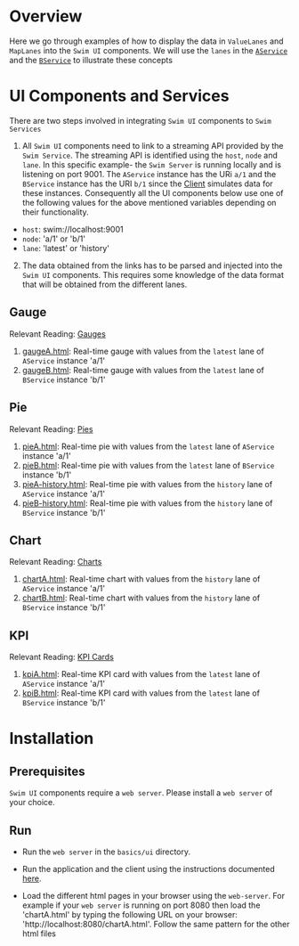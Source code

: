 # Overview
Here we go through examples of how to display the data in `ValueLanes` and `MapLanes` into the `Swim UI` components. We will use the `lanes` in the [`AService`](https://github.com/swimit/swim-academy/blob/master/basics/services/src/main/java/ai/swim/service/AService.java) and the [`BService`](https://github.com/swimit/swim-academy/blob/master/basics/services/src/main/java/ai/swim/service/BService.java) to illustrate these concepts

# UI Components and Services
There are two steps involved in integrating `Swim UI` components to  `Swim Services` 

1. All `Swim UI` components need to link to a streaming API provided by the `Swim Service`. The streaming API is identified using the `host`, `node` and `lane`. In this specific example- the `Swim Server` is running locally and is listening on port 9001. The `AService` instance has the URi `a/1` and the `BService` instance has the URI `b/1` since the [Client](https://github.com/swimit/swim-academy/blob/master/basics/services/src/test/java/ai/swim/client/Client.java) simulates data for these instances. Consequently all the UI components below use one of the following values for the above mentioned variables depending on their functionality.
* `host`: swim://localhost:9001
* `node`: 'a/1' or 'b/1'
* `lane`: 'latest' or 'history'

2. The data obtained from the links has to be parsed and injected into the `Swim UI` components. This requires some knowledge of the data format that will be obtained from the different lanes.


## Gauge
Relevant Reading: [Gauges](http://developer.swim.ai/components/gauge)

1. [gaugeA.html](https://github.com/swimit/swim-academy/blob/master/basics/ui/gaugeA.html): Real-time gauge with values from the `latest` lane of `AService` instance 'a/1'
2. [gaugeB.html](https://github.com/swimit/swim-academy/blob/master/basics/ui/gaugeB.html): Real-time gauge with values from the `latest` lane of `BService` instance 'b/1'


## Pie
Relevant Reading: [Pies](http://developer.swim.ai/components/pie)

1. [pieA.html](https://github.com/swimit/swim-academy/blob/master/basics/ui/pieA.html): Real-time pie with values from the `latest` lane of `AService` instance 'a/1'
2. [pieB.html](https://github.com/swimit/swim-academy/blob/master/basics/ui/pieB.html): Real-time pie with values from the `latest` lane of `BService` instance 'b/1'
3. [pieA-history.html](https://github.com/swimit/swim-academy/blob/master/basics/ui/pieA-history.html): Real-time pie with values from the `history` lane of `AService` instance 'a/1'
4. [pieB-history.html](https://github.com/swimit/swim-academy/blob/master/basics/ui/pieB-history.html): Real-time pie with values from the `history` lane of `BService` instance 'b/1'

## Chart
Relevant Reading: [Charts](http://developer.swim.ai/components/chart)

1. [chartA.html](https://github.com/swimit/swim-academy/blob/master/basics/ui/chartA.html): Real-time chart with values from the `history` lane of `AService` instance 'a/1'
2. [chartB.html](https://github.com/swimit/swim-academy/blob/master/basics/ui/chartB.html): Real-time chart with values from the `history` lane of `BService` instance 'b/1'

## KPI
Relevant Reading: [KPI Cards](http://developer.swim.ai/components/kpi)

1. [kpiA.html](https://github.com/swimit/swim-academy/blob/master/basics/ui/kpiA.html): Real-time KPI card with values from the `latest` lane of `AService` instance 'a/1'
2. [kpiB.html](https://github.com/swimit/swim-academy/blob/master/basics/ui/kpiB.html): Real-time KPI card with values from the `latest` lane of `BService` instance 'b/1'


# Installation

## Prerequisites
`Swim UI` components require a `web server`. Please install a `web server` of your choice. 

## Run
* Run the `web server` in the `basics/ui` directory. 

* Run the  application and the client using the instructions documented [here](https://github.com/swimit/swim-academy/blob/master/basics/services/README.md).

* Load the different html pages in your browser using the `web-server`. For example if your `web server` is running on port 8080 then load the 'chartA.html' by typing the following URL on your browser: 'http://localhost:8080/chartA.html'. Follow the same pattern for the other html files


